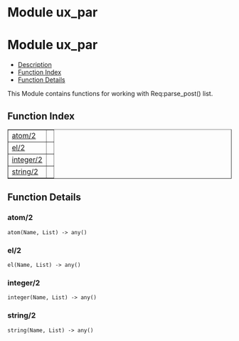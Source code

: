 Module ux_par
=============


<h1>Module ux_par</h1>

* [Description](#description)
* [Function Index](#index)
* [Function Details](#functions)


This Module contains functions for working with Req:parse_post() list.



<h2><a name="index">Function Index</a></h2>



<table width="100%" border="1" cellspacing="0" cellpadding="2" summary="function index"><tr><td valign="top"><a href="#atom-2">atom/2</a></td><td></td></tr><tr><td valign="top"><a href="#el-2">el/2</a></td><td></td></tr><tr><td valign="top"><a href="#integer-2">integer/2</a></td><td></td></tr><tr><td valign="top"><a href="#string-2">string/2</a></td><td></td></tr></table>




<h2><a name="functions">Function Details</a></h2>


<a name="atom-2"></a>

<h3>atom/2</h3>





`atom(Name, List) -> any()`

<a name="el-2"></a>

<h3>el/2</h3>





`el(Name, List) -> any()`

<a name="integer-2"></a>

<h3>integer/2</h3>





`integer(Name, List) -> any()`

<a name="string-2"></a>

<h3>string/2</h3>





`string(Name, List) -> any()`

